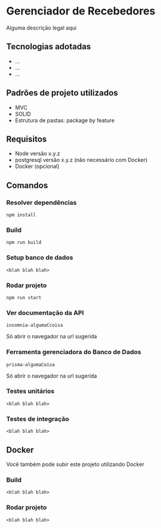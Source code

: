 # Gerenciador de Recebedores

Alguma descrição legal aqui

## Tecnologias adotadas

- ...
- ...
- ...

## Padrões de projeto utilizados

- MVC
- SOLID
- Estrutura de pastas: package by feature

## Requisitos

- Node versão x.y.z
- postgresql versão x.y.z (não necessário com Docker)
- Docker (opcional)

## Comandos

### Resolver dependências

```
npm install
```

### Build

```
npm run build
```

### Setup banco de dados

```
<blah blah blah>
```

### Rodar projeto

```
npm run start
```

### Ver documentação da API

```
insomnia-algumaCcoisa
```
Só abrir o navegador na url sugerida

### Ferramenta gerenciadora do Banco de Dados

```
prisma-algumaCoisa
```
Só abrir o navegador na url sugerida

### Testes unitários

```
<blah blah blah>
```

### Testes de integração

```
<blah blah blah>
```

## Docker

Você também pode subir este projeto utilizando Docker

### Build

```
<blah blah blah>
```

### Rodar projeto

```
<blah blah blah>
```